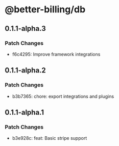# @better-billing/db

## 0.1.1-alpha.3

### Patch Changes

- f6c4295: Improve framework integrations

## 0.1.1-alpha.2

### Patch Changes

- b3b7365: chore: export integrations and plugins

## 0.1.1-alpha.1

### Patch Changes

- b3e928c: feat: Basic stripe support
